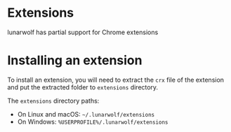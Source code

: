 # Extensions

lunarwolf has partial support for Chrome extensions

# Installing an extension

To install an extension, you will need to extract the `crx` file of the extension and put the extracted folder to `extensions` directory.

The `extensions` directory paths:
- On Linux and macOS: `~/.lunarwolf/extensions`
- On Windows: `%USERPROFILE%/.lunarwolf/extensions`

